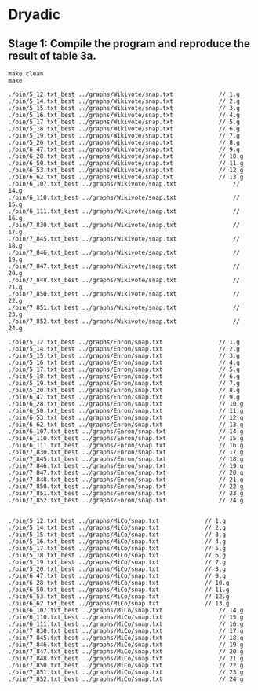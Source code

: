 # Dryadic

## Stage 1: Compile the program and reproduce the result of table 3a.
    
    make clean
    make

    ./bin/5_12.txt_best ../graphs/Wikivote/snap.txt				// 1.g
    ./bin/5_14.txt_best ../graphs/Wikivote/snap.txt				// 2.g
    ./bin/5_15.txt_best ../graphs/Wikivote/snap.txt				// 3.g
    ./bin/5_16.txt_best ../graphs/Wikivote/snap.txt				// 4.g
    ./bin/5_17.txt_best ../graphs/Wikivote/snap.txt				// 5.g
    ./bin/5_18.txt_best ../graphs/Wikivote/snap.txt				// 6.g
    ./bin/5_19.txt_best ../graphs/Wikivote/snap.txt				// 7.g
    ./bin/5_20.txt_best ../graphs/Wikivote/snap.txt				// 8.g
    ./bin/6_47.txt_best ../graphs/Wikivote/snap.txt				// 9.g
    ./bin/6_28.txt_best ../graphs/Wikivote/snap.txt				// 10.g
    ./bin/6_50.txt_best ../graphs/Wikivote/snap.txt				// 11.g
    ./bin/6_53.txt_best ../graphs/Wikivote/snap.txt				// 12.g
    ./bin/6_62.txt_best ../graphs/Wikivote/snap.txt				// 13.g
    ./bin/6_107.txt_best ../graphs/Wikivote/snap.txt				// 14.g
    ./bin/6_110.txt_best ../graphs/Wikivote/snap.txt				// 15.g
    ./bin/6_111.txt_best ../graphs/Wikivote/snap.txt				// 16.g
    ./bin/7_830.txt_best ../graphs/Wikivote/snap.txt				// 17.g
    ./bin/7_845.txt_best ../graphs/Wikivote/snap.txt				// 18.g
    ./bin/7_846.txt_best ../graphs/Wikivote/snap.txt				// 19.g
    ./bin/7_847.txt_best ../graphs/Wikivote/snap.txt				// 20.g
    ./bin/7_848.txt_best ../graphs/Wikivote/snap.txt				// 21.g
    ./bin/7_850.txt_best ../graphs/Wikivote/snap.txt				// 22.g
    ./bin/7_851.txt_best ../graphs/Wikivote/snap.txt				// 23.g
    ./bin/7_852.txt_best ../graphs/Wikivote/snap.txt				// 24.g
                    
    ./bin/5_12.txt_best ../graphs/Enron/snap.txt				// 1.g
    ./bin/5_14.txt_best ../graphs/Enron/snap.txt				// 2.g
    ./bin/5_15.txt_best ../graphs/Enron/snap.txt				// 3.g
    ./bin/5_16.txt_best ../graphs/Enron/snap.txt				// 4.g
    ./bin/5_17.txt_best ../graphs/Enron/snap.txt				// 5.g
    ./bin/5_18.txt_best ../graphs/Enron/snap.txt				// 6.g
    ./bin/5_19.txt_best ../graphs/Enron/snap.txt				// 7.g
    ./bin/5_20.txt_best ../graphs/Enron/snap.txt				// 8.g
    ./bin/6_47.txt_best ../graphs/Enron/snap.txt				// 9.g
    ./bin/6_28.txt_best ../graphs/Enron/snap.txt				// 10.g
    ./bin/6_50.txt_best ../graphs/Enron/snap.txt				// 11.g
    ./bin/6_53.txt_best ../graphs/Enron/snap.txt				// 12.g
    ./bin/6_62.txt_best ../graphs/Enron/snap.txt				// 13.g
    ./bin/6_107.txt_best ../graphs/Enron/snap.txt				// 14.g
    ./bin/6_110.txt_best ../graphs/Enron/snap.txt				// 15.g
    ./bin/6_111.txt_best ../graphs/Enron/snap.txt				// 16.g
    ./bin/7_830.txt_best ../graphs/Enron/snap.txt				// 17.g
    ./bin/7_845.txt_best ../graphs/Enron/snap.txt				// 18.g
    ./bin/7_846.txt_best ../graphs/Enron/snap.txt				// 19.g
    ./bin/7_847.txt_best ../graphs/Enron/snap.txt				// 20.g
    ./bin/7_848.txt_best ../graphs/Enron/snap.txt				// 21.g
    ./bin/7_850.txt_best ../graphs/Enron/snap.txt				// 22.g
    ./bin/7_851.txt_best ../graphs/Enron/snap.txt				// 23.g
    ./bin/7_852.txt_best ../graphs/Enron/snap.txt				// 24.g
                    
                    
    ./bin/5_12.txt_best ../graphs/MiCo/snap.txt				// 1.g
    ./bin/5_14.txt_best ../graphs/MiCo/snap.txt				// 2.g
    ./bin/5_15.txt_best ../graphs/MiCo/snap.txt				// 3.g
    ./bin/5_16.txt_best ../graphs/MiCo/snap.txt				// 4.g
    ./bin/5_17.txt_best ../graphs/MiCo/snap.txt				// 5.g
    ./bin/5_18.txt_best ../graphs/MiCo/snap.txt				// 6.g
    ./bin/5_19.txt_best ../graphs/MiCo/snap.txt				// 7.g
    ./bin/5_20.txt_best ../graphs/MiCo/snap.txt				// 8.g
    ./bin/6_47.txt_best ../graphs/MiCo/snap.txt				// 9.g
    ./bin/6_28.txt_best ../graphs/MiCo/snap.txt				// 10.g
    ./bin/6_50.txt_best ../graphs/MiCo/snap.txt				// 11.g
    ./bin/6_53.txt_best ../graphs/MiCo/snap.txt				// 12.g
    ./bin/6_62.txt_best ../graphs/MiCo/snap.txt				// 13.g
    ./bin/6_107.txt_best ../graphs/MiCo/snap.txt				// 14.g
    ./bin/6_110.txt_best ../graphs/MiCo/snap.txt				// 15.g
    ./bin/6_111.txt_best ../graphs/MiCo/snap.txt				// 16.g
    ./bin/7_830.txt_best ../graphs/MiCo/snap.txt				// 17.g
    ./bin/7_845.txt_best ../graphs/MiCo/snap.txt				// 18.g
    ./bin/7_846.txt_best ../graphs/MiCo/snap.txt				// 19.g
    ./bin/7_847.txt_best ../graphs/MiCo/snap.txt				// 20.g
    ./bin/7_848.txt_best ../graphs/MiCo/snap.txt				// 21.g
    ./bin/7_850.txt_best ../graphs/MiCo/snap.txt				// 22.g
    ./bin/7_851.txt_best ../graphs/MiCo/snap.txt				// 23.g
    ./bin/7_852.txt_best ../graphs/MiCo/snap.txt				// 24.g

